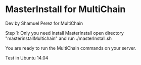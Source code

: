 # MasterInstall for MultiChain
Dev by Shamuel Perez for MultiChain

Step 1: Only you need install MasterInstall open directory "masterinstallMultichain" and run ./masterInstall.sh<br>

You are ready to run the MultiChain commands on your server. <br>

Test in Ubuntu 14.04
